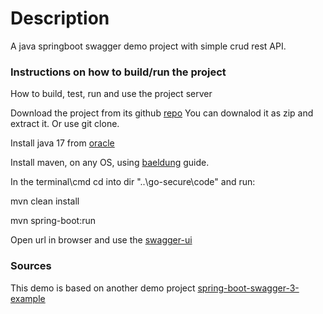 # Description

A java springboot swagger demo project with simple crud rest API.

### Instructions on how to build/run the project

How to build, test, run and use the project server

Download the project from its github [repo](https://github.com/orbartal/springboot-swagger)
You can downalod it as zip and extract it. Or use git clone.

Install java 17 from [oracle](https://www.oracle.com/java/technologies/downloads/#java17) 

Install maven, on any OS, using [baeldung](https://www.baeldung.com/install-maven-on-windows-linux-mac) guide. 

In the terminal\cmd cd into dir "..\go-secure\code" and run:

mvn clean install

mvn spring-boot:run

Open url in browser and use the [swagger-ui](http://localhost:8080/swagger-ui/index.html)

### Sources

This demo is based on another demo project [spring-boot-swagger-3-example](https://github.com/bezkoder/spring-boot-swagger-3-example)

